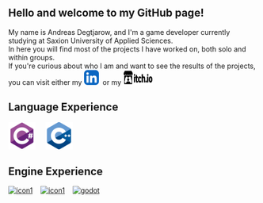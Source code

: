 ## Hello and welcome to my GitHub page!

My name is Andreas Degtjarow, and I'm a game developer currently studying at Saxion University of Applied Sciences.<br>
In here you will find most of the projects I have worked on, both solo and within groups.<br>
If you're curious about who I am and want to see the results of the projects, you can visit either my 
<a href="https://www.w3schools.com/cpp/" target="_blank" rel="noreferrer"> <img src="https://github.com/tandpfun/skill-icons/blob/main/icons/LinkedIn.svg" alt="cplusplus" width="30" height="30"/></a>&nbsp;
or my
<a href="https://docs.godotengine.org/en/stable/tutorials/scripting/gdscript/gdscript_basics.html" target="_blank" rel="noreferrer"><picture><source media="(prefers-color-scheme: dark)" srcset="https://github.com/itchio/itch/blob/master/src/static/images/logos/itchio-white.svg"><img alt="icon1" width="60" height="30" src="https://github.com/itchio/itch/blob/master/src/static/images/logos/itchio-black.svg"></picture></a>

## Language Experience
<a href="https://www.w3schools.com/cs/" target="_blank" rel="noreferrer"> <img src="https://raw.githubusercontent.com/devicons/devicon/master/icons/csharp/csharp-original.svg" alt="csharp" width="55" height="55"/></a>&nbsp;&nbsp;&nbsp;&nbsp;
<a href="https://www.w3schools.com/cpp/" target="_blank" rel="noreferrer"> <img src="https://raw.githubusercontent.com/devicons/devicon/master/icons/cplusplus/cplusplus-original.svg" alt="cplusplus" width="55" height="55"/></a>

## Engine Experience
<a href="https://docs.godotengine.org/en/stable/tutorials/scripting/gdscript/gdscript_basics.html" target="_blank" rel="noreferrer"><picture><source media="(prefers-color-scheme: dark)" srcset="https://github.com/pheralb/svgl/blob/main/static/library/unity_dark.svg"><img alt="icon1" width="60" height="60" src="https://github.com/pheralb/svgl/blob/main/static/library/unreal_engine.svg"></picture></a>&nbsp;&nbsp;&nbsp;
<a href="https://docs.godotengine.org/en/stable/tutorials/scripting/gdscript/gdscript_basics.html" target="_blank" rel="noreferrer"><picture><source media="(prefers-color-scheme: dark)" srcset="https://github.com/pheralb/svgl/blob/main/static/library/unreal_engine_dark.svg"><img alt="icon1" width="60" height="60" src="https://github.com/pheralb/svgl/blob/main/static/library/unreal_engine.svg"></picture></a>&nbsp;&nbsp;&nbsp;
<a href="https://docs.godotengine.org/en/stable/" target="_blank" rel="noreferrer"> <img src="https://github.com/gilbarbara/logos/blob/main/logos/godot-icon.svg" alt="godot" width="60" height="60"/></a> 


<!--
**Andruchne/Andruchne** is a ✨ _special_ ✨ repository because its `README.md` (this file) appears on your GitHub profile.

Here are some ideas to get you started:

- 🔭 I’m currently working on ...
- 🌱 I’m currently learning ...
- 👯 I’m looking to collaborate on ...
- 🤔 I’m looking for help with ...
- 💬 Ask me about ...
- 📫 How to reach me: ...
- 😄 Pronouns: ...
- ⚡ Fun fact: ...
-->
